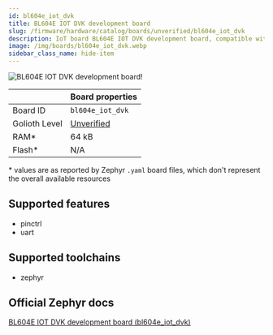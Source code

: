 ```yaml
---
id: bl604e_iot_dvk
title: BL604E IOT DVK development board
slug: /firmware/hardware/catalog/boards/unverified/bl604e_iot_dvk
description: IoT board BL604E IOT DVK development board, compatible with Golioth at unverified level.
image: /img/boards/bl604e_iot_dvk.webp
sidebar_class_name: hide-item
---
```


[//]: # (This is an auto-generated file, do not edit! Changes to it will be lost upon re-generation)

![BL604E IOT DVK development board!](/img/boards/bl604e_iot_dvk.webp "BL604E IOT DVK development board")

|                | Board properties     |
| -------------  | -------------------- |
| Board ID       | `bl604e_iot_dvk` |
| Golioth Level  | [Unverified](/firmware/hardware#unverified-boards) |
| RAM*           | 64 kB |
| Flash*         | N/A |

\* values are as reported by Zephyr `.yaml` board files, which don't represent the overall available resources



## Supported features

* pinctrl
* uart

## Supported toolchains

* zephyr

## Official Zephyr docs

[BL604E IOT DVK development board (bl604e_iot_dvk)](https://docs.zephyrproject.org/latest/boards/bflb/bl60x/bl604e_iot_dvk/doc/index.html)
